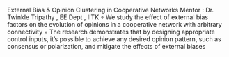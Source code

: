 External Bias & Opinion Clustering in Cooperative Networks
Mentor : Dr. Twinkle Tripathy , EE Dept , IITK
◦ We study the effect of external bias factors on the evolution of opinions in a cooperative network with arbitrary connectivity
◦ The research demonstrates that by designing appropriate control inputs, it’s possible to achieve any desired opinion pattern, such as
consensus or polarization, and mitigate the effects of external biases
